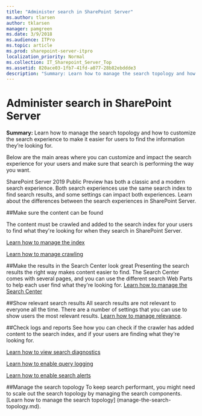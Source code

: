 ```yaml
---
title: "Administer search in SharePoint Server"
ms.author: tlarsen
author: tklarsen
manager: pamgreen
ms.date: 3/9/2018
ms.audience: ITPro
ms.topic: article
ms.prod: sharepoint-server-itpro
localization_priority: Normal
ms.collection: IT_Sharepoint_Server_Top
ms.assetid: 820ace03-1fb7-41fd-a077-28b82ebddde3
description: "Summary: Learn how to manage the search topology and how to customize the search experience to make it easier for users to find the information they’re looking for."
---
```


# Administer search in SharePoint Server

 **Summary:** Learn how to manage the search topology and how to customize the search experience to make it easier for users to find the information they’re looking for. 
  
Below are the main areas where you can customize and impact the search experience for your users and make sure that search is performing the way you want.

SharePoint Server 2019 Public Preview has both a classic and a modern search experience. Both search experiences use the same search index to find search results, and some settings can impact both experiences. Learn about the differences between the search experiences in SharePoint Server.

##Make sure the content can be found

The content must be crawled and added to the search index for your users to find what they're looking for when they search in SharePoint Server.

[Learn how to manage the index](manage-the-index.md)

[Learn how to manage crawling](manage-crawling.md)

##Make the results in the Search Center look great
Presenting the search results the right way makes content easier to find. The Search Center comes with several pages, and you can use the different search Web Parts to help each user find what they're looking for. [Learn how to manage the Search Center](manage-the-search-center-in-sharepoint-server.md)

##Show relevant search results
All search results are not relevant to everyone all the time. There are a number of settings that you can use to show users the most relevant results. [Learn how to manage relevance](manage-relevance.md).

##Check logs and reports
See how you can check if the crawler has added content to the search index, and if your users are finding what they're looking for.

[Learn how to view search diagnostics](view-search-diagnostics.md)

[Learn how to enable query logging](enable-query-logging.md)

[Learn how to enable search alerts](enable-search-alerts.md)


##Manage the search topology
To keep search performant, you might need to scale out the search topology by managing the search components. [Learn how to manage the search topology] (manage-the-search-topology.md).
   

